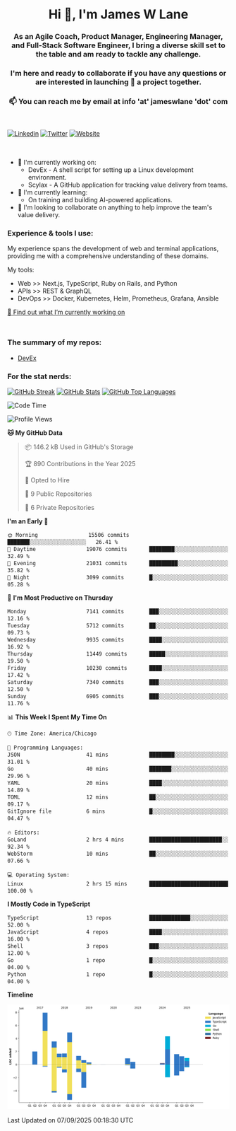 <h1 align="center">Hi 👋, I'm James W Lane</h1>
<h3 align="center">As an Agile Coach, Product Manager, Engineering Manager, and Full-Stack Software Engineer, I bring a diverse skill set to the table and am ready to tackle any challenge.</h3>
<h3 align="center">I'm here and ready to collaborate if you have any questions or are interested in launching 🚀 a project together.</h3>

<div style="margin-top: 16px;" />

<h3 align="center">📫 You can reach me by email at info 'at' jameswlane 'dot' com</h3>

<div style="margin-top: 48px;" />

[![Linkedin](https://img.shields.io/badge/LinkedIn-0077B5?style=for-the-badge&logo=linkedin&logoColor=white)](https://www.linkedin.com/in/jameswlane/)
[![Twitter](https://img.shields.io/badge/Twitter-1DA1F2?style=for-the-badge&logo=twitter&logoColor=white)](https://x.com/jameswlane)
[![Website](https://img.shields.io/website?down_color=red&down_message=offline&style=for-the-badge&up_color=green&up_message=up&url=https%3A%2F%2Fwww.jameswlane.com)](https://www.jameswlane.com)

<div style="margin-top: 48px;" />

- 🔭 I'm currently working on:
  - DevEx - A shell script for setting up a Linux development environment.
  - Scylax - A GitHub application for tracking value delivery from teams.
- 🌱 I'm currently learning:
  - On training and building AI-powered applications.
- 👯 I'm looking to collaborate on anything to help improve the team's value delivery.

### Experience & tools I use:

My experience spans the development of web and terminal applications, providing me with a comprehensive understanding of these domains.

My tools:
- Web >> Next.js, TypeScript, Ruby on Rails, and Python
- APIs >> REST & GraphQL
- DevOps >> Docker, Kubernetes, Helm, Prometheus, Grafana, Ansible

[🔭 Find out what I’m currently working on](https://www.jameswlane.com/now)  

<div style="margin-top: 50px;"/>

### The summary of my repos:
- [DevEx](https://github.com/jameswlane/devex)  

### For the stat nerds:
[![GitHub Streak](https://github-readme-streak-stats.herokuapp.com?user=jameswlane&theme=tokyonight)](https://git.io/streak-stats)
[![GitHub Stats](https://github-readme-stats.vercel.app/api?username=jameswlane&show_icons=true&theme=tokyonight)](https://github-readme-stats.vercel.app)
[![GitHub Top Languages](https://github-readme-stats.vercel.app/api/top-langs?username=jameswlane&show_icons=true&locale=en&layout=compact&theme=tokyonight)](https://github-readme-stats.vercel.app)

<!--START_SECTION:waka-->
![Code Time](http://img.shields.io/badge/Code%20Time-688%20hrs%206%20mins-blue)

![Profile Views](http://img.shields.io/badge/Profile%20Views-0-blue)

**🐱 My GitHub Data** 

> 📦 146.2 kB Used in GitHub's Storage 
 > 
> 🏆 890 Contributions in the Year 2025
 > 
> 💼 Opted to Hire
 > 
> 📜 9 Public Repositories 
 > 
> 🔑 6 Private Repositories 
 > 
**I'm an Early 🐤** 

```text
🌞 Morning                15506 commits       ███████░░░░░░░░░░░░░░░░░░   26.41 % 
🌆 Daytime                19076 commits       ████████░░░░░░░░░░░░░░░░░   32.49 % 
🌃 Evening                21031 commits       █████████░░░░░░░░░░░░░░░░   35.82 % 
🌙 Night                  3099 commits        █░░░░░░░░░░░░░░░░░░░░░░░░   05.28 % 
```
📅 **I'm Most Productive on Thursday** 

```text
Monday                   7141 commits        ███░░░░░░░░░░░░░░░░░░░░░░   12.16 % 
Tuesday                  5712 commits        ██░░░░░░░░░░░░░░░░░░░░░░░   09.73 % 
Wednesday                9935 commits        ████░░░░░░░░░░░░░░░░░░░░░   16.92 % 
Thursday                 11449 commits       █████░░░░░░░░░░░░░░░░░░░░   19.50 % 
Friday                   10230 commits       ████░░░░░░░░░░░░░░░░░░░░░   17.42 % 
Saturday                 7340 commits        ███░░░░░░░░░░░░░░░░░░░░░░   12.50 % 
Sunday                   6905 commits        ███░░░░░░░░░░░░░░░░░░░░░░   11.76 % 
```


📊 **This Week I Spent My Time On** 

```text
🕑︎ Time Zone: America/Chicago

💬 Programming Languages: 
JSON                     41 mins             ████████░░░░░░░░░░░░░░░░░   31.01 % 
Go                       40 mins             ███████░░░░░░░░░░░░░░░░░░   29.96 % 
YAML                     20 mins             ████░░░░░░░░░░░░░░░░░░░░░   14.89 % 
TOML                     12 mins             ██░░░░░░░░░░░░░░░░░░░░░░░   09.17 % 
GitIgnore file           6 mins              █░░░░░░░░░░░░░░░░░░░░░░░░   04.47 % 

🔥 Editors: 
GoLand                   2 hrs 4 mins        ███████████████████████░░   92.34 % 
WebStorm                 10 mins             ██░░░░░░░░░░░░░░░░░░░░░░░   07.66 % 

💻 Operating System: 
Linux                    2 hrs 15 mins       █████████████████████████   100.00 % 
```

**I Mostly Code in TypeScript** 

```text
TypeScript               13 repos            █████████████░░░░░░░░░░░░   52.00 % 
JavaScript               4 repos             ████░░░░░░░░░░░░░░░░░░░░░   16.00 % 
Shell                    3 repos             ███░░░░░░░░░░░░░░░░░░░░░░   12.00 % 
Go                       1 repo              █░░░░░░░░░░░░░░░░░░░░░░░░   04.00 % 
Python                   1 repo              █░░░░░░░░░░░░░░░░░░░░░░░░   04.00 % 
```



**Timeline**

![Lines of Code chart](https://raw.githubusercontent.com/jameswlane/jameswlane/main/assets/bar_graph.png)


 Last Updated on 07/09/2025 00:18:30 UTC
<!--END_SECTION:waka-->
